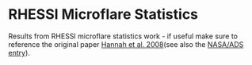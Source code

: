 # RHESSI Microflare Statistics
Results from RHESSI microflare statistics work - if useful make sure to reference the original paper [Hannah et al. 2008](https://doi.org/10.1086/529012)(see also the [NASA/ADS entry](https://ui.adsabs.harvard.edu/abs/2008ApJ...677..704H/abstract)).
